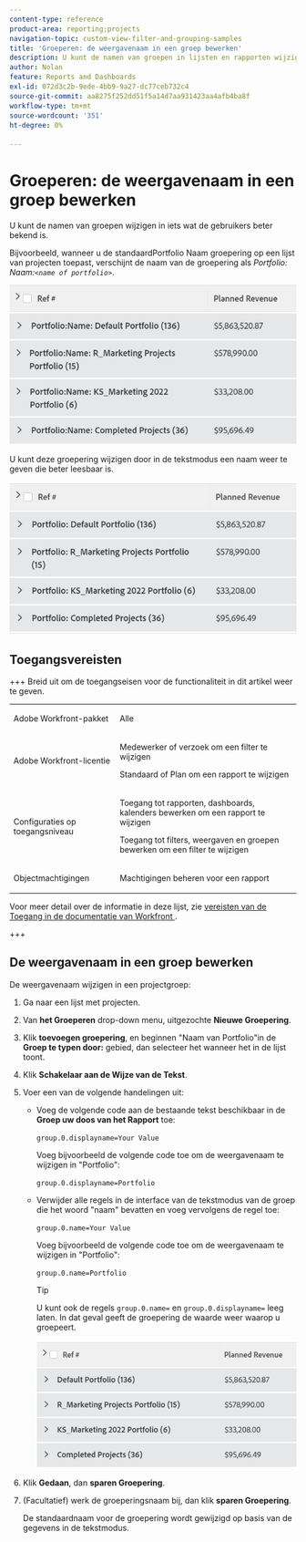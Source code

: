```yaml
---
content-type: reference
product-area: reporting;projects
navigation-topic: custom-view-filter-and-grouping-samples
title: 'Groeperen: de weergavenaam in een groep bewerken'
description: U kunt de namen van groepen in lijsten en rapporten wijzigen in iets wat de gebruikers beter bekend is.
author: Nolan
feature: Reports and Dashboards
exl-id: 072d3c2b-9ede-4bb9-9a27-dc77ceb732c4
source-git-commit: aa8275f252dd51f5a14d7aa931423aa4afb4ba8f
workflow-type: tm+mt
source-wordcount: '351'
ht-degree: 0%

---
```


# Groeperen: de weergavenaam in een groep bewerken

<!--Audited: 01/2024-->

U kunt de namen van groepen wijzigen in iets wat de gebruikers beter bekend is.

Bijvoorbeeld, wanneer u de standaardPortfolio Naam groepering op een lijst van projecten toepast, verschijnt de naam van de groepering als *Portfolio: Naam:`<name of portfolio>`*.

![ Groepering door onuitgegeven naam ](assets/grouping-unedited-name-350x167.png)

U kunt deze groepering wijzigen door in de tekstmodus een naam weer te geven die beter leesbaar is.

![ Groepering door uitgegeven naam ](assets/grouping-edited-name-350x160.png)

## Toegangsvereisten

+++ Breid uit om de toegangseisen voor de functionaliteit in dit artikel weer te geven. 

<table style="table-layout:auto"> 
 <col> 
 <col> 
 <tbody> 
  <tr> 
   <td role="rowheader">Adobe Workfront-pakket</td> 
   <td> <p>Alle</p> </td> 
  </tr> 
  <tr> 
   <td role="rowheader">Adobe Workfront-licentie</td> 
   <td> 
   <p>Medewerker of verzoek om een filter te wijzigen </p>
   <p>Standaard of Plan om een rapport te wijzigen</p>
  </tr> 
  <tr> 
   <td role="rowheader">Configuraties op toegangsniveau</td> 
   <td> <p>Toegang tot rapporten, dashboards, kalenders bewerken om een rapport te wijzigen</p> <p>Toegang tot filters, weergaven en groepen bewerken om een filter te wijzigen</p> </td> 
  </tr> 
  <tr> 
   <td role="rowheader">Objectmachtigingen</td> 
   <td> <p>Machtigingen beheren voor een rapport</p>  </td> 
  </tr> 
 </tbody> 
</table>

Voor meer detail over de informatie in deze lijst, zie [ vereisten van de Toegang in de documentatie van Workfront ](/help/quicksilver/administration-and-setup/add-users/access-levels-and-object-permissions/access-level-requirements-in-documentation.md).

+++

## De weergavenaam in een groep bewerken

De weergavenaam wijzigen in een projectgroep:

1. Ga naar een lijst met projecten.
1. Van **het Groeperen** drop-down menu, uitgezochte **Nieuwe Groepering**.

1. Klik **toevoegen groepering**, en beginnen &quot;Naam van Portfolio&quot;in de **Groep te typen door:** gebied, dan selecteer het wanneer het in de lijst toont.

1. Klik **Schakelaar aan de Wijze van de Tekst**.
1. Voer een van de volgende handelingen uit:

   * Voeg de volgende code aan de bestaande tekst beschikbaar in de **Groep uw doos van het Rapport** toe:


     `group.0.displayname=Your Value`


     Voeg bijvoorbeeld de volgende code toe om de weergavenaam te wijzigen in &quot;Portfolio&quot;:

     `group.0.displayname=Portfolio`

   * Verwijder alle regels in de interface van de tekstmodus van de groep die het woord &quot;naam&quot; bevatten en voeg vervolgens de regel toe:

     `group.0.name=Your Value`

     Voeg bijvoorbeeld de volgende code toe om de weergavenaam te wijzigen in &quot;Portfolio&quot;:

     `group.0.name=Portfolio`

     >[!TIP]
     >
     >U kunt ook de regels `group.0.name=` en `group.0.displayname=` leeg laten. In dat geval geeft de groepering de waarde weer waarop u groepeert.


     ![ Groepering door uitgegeven naam zonder naam ](assets/grouping-edited-name-no-name-350x162.png)

1. Klik **Gedaan**, dan **sparen Groepering**.
1. (Facultatief) werk de groeperingsnaam bij, dan klik **sparen Groepering**.

   De standaardnaam voor de groepering wordt gewijzigd op basis van de gegevens in de tekstmodus.
